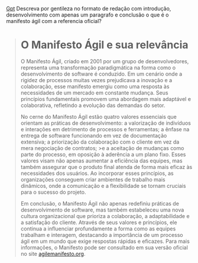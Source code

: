  [Gpt](https://chatgpt.com/) Descreva por gentileza no formato de redação com introdução, desenvolvimento com apenas um paragrafo e conclusão o que é o manifesto ágil com a referencia oficial?

># O Manifesto Ágil e sua relevância
>
>O Manifesto Ágil, criado em 2001 por um grupo de desenvolvedores, representa uma transformação paradigmática na forma como o desenvolvimento de software é conduzido. Em um cenário onde a rigidez de processos muitas vezes prejudicava a inovação e a colaboração, esse manifesto emergiu como uma resposta às necessidades de um mercado em constante mudança. Seus princípios fundamentais promovem uma abordagem mais adaptável e colaborativa, refletindo a evolução das demandas do setor.
>
>No cerne do Manifesto Ágil estão quatro valores essenciais que orientam as práticas de desenvolvimento: a valorização de indivíduos e interações em detrimento de processos e ferramentas; a ênfase na entrega de software funcionando em vez de documentação extensiva; a priorização da colaboração com o cliente em vez da mera negociação de contratos; >e a aceitação de mudanças como parte do processo, em oposição à aderência a um plano fixo. Esses valores visam não apenas aumentar a eficiência das equipes, mas também assegurar que o produto final atenda de forma mais eficaz às necessidades dos usuários. Ao incorporar esses princípios, as organizações conseguem criar ambientes de trabalho mais dinâmicos, onde a comunicação e a flexibilidade se tornam cruciais para o sucesso do projeto.
>
>Em conclusão, o Manifesto Ágil não apenas redefiniu práticas de desenvolvimento de software, mas também estabeleceu uma nova cultura organizacional que prioriza a colaboração, a adaptabilidade e a satisfação do cliente. Através de seus valores e princípios, ele continua a influenciar profundamente a forma como as equipes trabalham e interagem, destacando a importância de um processo ágil em um mundo que exige respostas rápidas e eficazes. Para mais informações, o Manifesto pode ser consultado em sua versão oficial no site [agilemanifesto.org](https://agilemanifesto.org).
